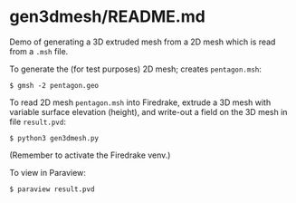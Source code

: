 # gen3dmesh/README.md

Demo of generating a 3D extruded mesh from a 2D mesh which is read from a `.msh` file.

To generate the (for test purposes) 2D mesh; creates `pentagon.msh`:

    $ gmsh -2 pentagon.geo

To read 2D mesh `pentagon.msh` into Firedrake, extrude a 3D mesh with variable surface elevation (height), and write-out a field on the 3D mesh in file `result.pvd`:

    $ python3 gen3dmesh.py

(Remember to activate the Firedrake venv.)

To view in Paraview:

    $ paraview result.pvd
